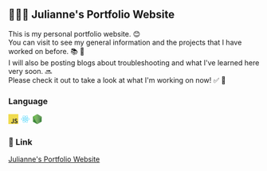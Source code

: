 ## 👩🏻‍💻 Julianne's Portfolio Website
This is my personal portfolio website. 😊<br>
You can visit to see my general information and the projects that I have worked on before. 📚 🤔<br>
I will also be posting blogs about troubleshooting and what I've learned here very soon. 🔜<br>
Please check it out to take a look at what I'm working on now! ✅ 👊

### Language
<code><img height="20" src="https://raw.githubusercontent.com/github/explore/80688e429a7d4ef2fca1e82350fe8e3517d3494d/topics/javascript/javascript.png"></code>
<code><img height="20" src="https://raw.githubusercontent.com/github/explore/80688e429a7d4ef2fca1e82350fe8e3517d3494d/topics/react/react.png"></code>
<code><img height="20" src="https://raw.githubusercontent.com/github/explore/80688e429a7d4ef2fca1e82350fe8e3517d3494d/topics/nodejs/nodejs.png"></code><br>

### 🔗 Link
[Julianne's Portfolio Website](https://julianne03.github.io)
